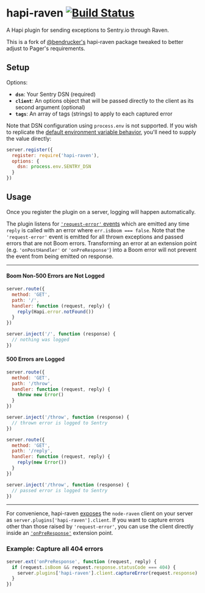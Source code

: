 hapi-raven [![Build Status](https://travis-ci.org/bendrucker/hapi-raven.svg?branch=master)](https://travis-ci.org/bendrucker/hapi-raven)
==========

A Hapi plugin for sending exceptions to Sentry.io through Raven. 

This is a fork of [@bendrucker's](https://github.com/bendrucker/hapi-raven) hapi-raven package tweaked to better adjust to Pager's requirements.

## Setup

Options:

* **`dsn`**: Your Sentry DSN (required)
* **`client`**: An options object that will be passed directly to the client as its second argument (optional)
* **`tags`**: An array of tags (strings) to apply to each captured error

Note that DSN configuration using `process.env` is not supported. If you wish to replicate the [default environment variable behavior](https://github.com/getsentry/raven-node/blob/master/lib/client.js#L21), you'll need to supply the value directly:

```js
server.register({
  register: require('hapi-raven'),
  options: {
    dsn: process.env.SENTRY_DSN
  }
})
```

## Usage

Once you register the plugin on a server, logging will happen automatically. 

The plugin listens for [`'request-error'` events](http://hapijs.com/api#server-events) which are emitted any time `reply` is called with an error where `err.isBoom === false`. Note that the `'request-error'` event is emitted for all thrown exceptions and passed errors that are not Boom errors. Transforming an error at an extension point (e.g. `'onPostHandler'` or `'onPreResponse'`) into a Boom error will not prevent the event from being emitted on response. 

--------------

#### Boom Non-500 Errors are Not Logged

```js
server.route({
  method: 'GET',
  path: '/',
  handler: function (request, reply) {
    reply(Hapi.error.notFound())
  }
})

server.inject('/', function (response) {
  // nothing was logged
})
```

#### 500 Errors are Logged

```js
server.route({
  method: 'GET',
  path: '/throw',
  handler: function (request, reply) {
    throw new Error()
  }
})

server.inject('/throw', function (response) {
  // thrown error is logged to Sentry
})
```

```js
server.route({
  method: 'GET',
  path: '/reply',
  handler: function (request, reply) {
    reply(new Error())
  }
})

server.inject('/throw', function (response) {
  // passed error is logged to Sentry
})
```

-------------------------

For convenience, hapi-raven [exposes](http://hapijs.com/api#pluginexposekey-value) the `node-raven` client on your server as `server.plugins['hapi-raven'].client`. If you want to capture errors other than those raised by `'request-error'`, you can use the client directly inside an [`'onPreResponse'`](http://hapijs.com/api#error-transformation) extension point.

### Example: Capture all 404 errors
```js
server.ext('onPreResponse', function (request, reply) {
  if (request.isBoom && request.response.statusCode === 404) {
    server.plugins['hapi-raven'].client.captureError(request.response)
  }
})
```
